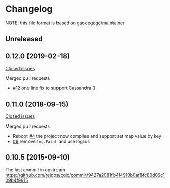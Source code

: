 # Changelog

NOTE: this file format is based on [gaocegege/maintainer](https://github.com/gaocegege/maintainer/blob/master/CHANGELOG.md)

## Unreleased

## 0.12.0 (2019-02-18)

[Closed issues](https://github.com/pingginp/cqlc/issues?q=is%3Aissue+milestone%3A0.12.0+is%3Aclosed)

Merged pull requests

- [#12](https://github.com/pingginp/cqlc/pull/12) one line fix to support Cassandra 3

## 0.11.0 (2018-09-15)

[Closed issues](https://github.com/pingginp/cqlc/issues?q=is%3Aissue+is%3Aclosed+milestone%3A0.11.0)
 
Merged pull requests

- Reboot [#4](https://github.com/pingginp/cqlc/pull/4) the project now compiles and support set map value by key
- [#9](https://github.com/pingginp/cqlc/pull/9) remove `log.Fatal` and use logrus

## 0.10.5 (2015-09-10)

The last commit in upstream https://github.com/relops/cqlc/commit/9427a2081fb4f4910b0af8fc80d09c109b4f9815